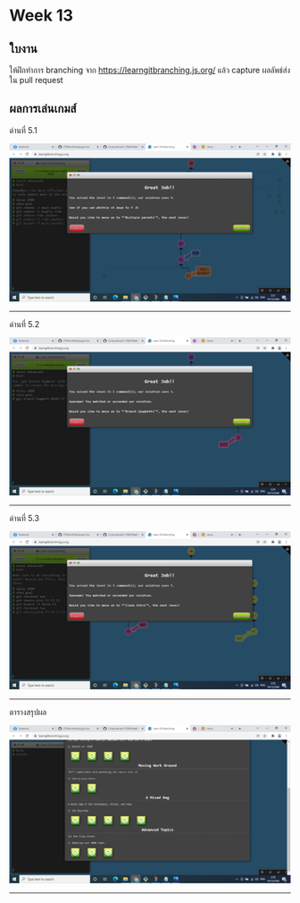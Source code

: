# Week 13 #

## ใบงาน

ให้ฝึกทำการ branching  จาก  https://learngitbranching.js.org/ แล้ว capture ผลลัพธ์ส่งใน pull request

## ผลการเล่นเกมส์

ด่านที่ 5.1 

<img src="Main/Level5/5.1.png">

---

ด่านที่ 5.2

<img src="Main/Level5/5.2.png">


---

ด่านที่ 5.3

<img src="Main/Level5/5.3.png">

---

ตารางสรุปผล

<img src="Main/Level5/goal5.png">

---
